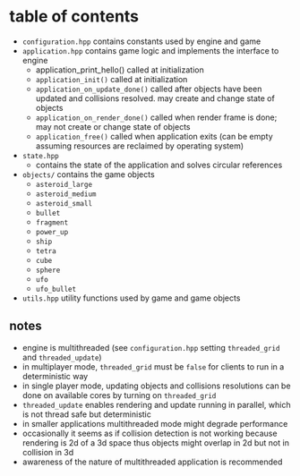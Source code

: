 # table of contents

* `configuration.hpp` contains constants used by engine and game
* `application.hpp` contains game logic and implements the interface to engine
  * application_print_hello() called at initialization
  * `application_init()` called at initialization
  * `application_on_update_done()` called after objects have been updated and collisions resolved. may create and change state of objects
  * `application_on_render_done()` called when render frame is done; may not create or change state of objects
  * `application_free()` called when application exits (can be empty assuming resources are reclaimed by operating system)
* `state.hpp`
  * contains the state of the application and solves circular references
* `objects/` contains the game objects
  * `asteroid_large`
  * `asteroid_medium`
  * `asteroid_small`
  * `bullet`
  * `fragment`
  * `power_up`
  * `ship`
  * `tetra`
  * `cube`
  * `sphere`
  * `ufo`
  * `ufo_bullet`
* `utils.hpp` utility functions used by game and game objects

## notes

* engine is multithreaded (see `configuration.hpp` setting `threaded_grid` and `threaded_update`)
* in multiplayer mode, `threaded_grid` must be `false` for clients to run in a  deterministic way
* in single player mode, updating objects and collisions resolutions can be done on available cores by turning on `threaded_grid`
* `threaded_update` enables rendering and update running in parallel, which is not thread safe but deterministic
* in smaller applications multithreaded mode might degrade performance
* occasionally it seems as if collision detection is not working because rendering is 2d of a 3d space thus objects might overlap in 2d but not in collision in 3d
* awareness of the nature of multithreaded application is recommended
